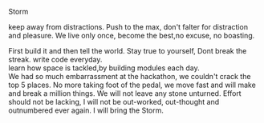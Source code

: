 Storm

keep away from distractions. Push to the max, don't falter for distraction and pleasure. 
We live only once, become the best,no excuse,  no boasting.

First build it and then tell the world. Stay true to yourself,  Dont break the streak.
write code everyday.  
learn how space is tackled,by building modules each day.  
We had so much embarrassment at the hackathon,  we couldn't crack the top 5 places. 
No more taking foot of the pedal, we move fast and will make and break a million things.  We will not leave any stone unturned. Effort should not be lacking,
I will not be out-worked, out-thought and outnumbered ever again.
I will bring the Storm.